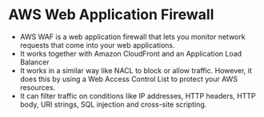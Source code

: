 # AWS Web Application Firewall

- AWS WAF is a web application firewall that lets you monitor network requests that come into your web applications.
- It works together with Amazon CloudFront and an Application Load Balancer
- It works in a similar way  like NACL to block or allow traffic. However, it does this by using a Web Access Control List to protect your AWS resources.
- It can filter traffic on conditions like IP addresses, HTTP headers, HTTP body, URI strings, SQL injection and cross-site scripting.

